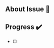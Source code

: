 <!--
- 리뷰어 추가했나요?
- 허가자 추가했나요?
- 라벨 추가했나요?


[FEAT] 새로운 기능을 개발하거나 추가, 변경할 경우(spring boot 내의 기능 코드) 
[FIX] 버그를 발견하여 코드를 수정한 경우(spring boot 내의 기능 코드)
[REFACTOR] 코드의 효율/가독성을 위해 수정한 경우
[CHORE] 업무적 기능과 무관한, 자잘한 정비 작업 ex) 패키지 구조 및 파일 이름 수정, 로그 레벨 조정 등 작은 설정**
[INFRA] docker, nginx와 관련되어 CD 로직을 수정하는 경우
[DOCS] README를 수정하는 경우
[SETTING] 프로젝트에 세팅을 하는 경우 (ex. 초기 세팅, 오픈소스 도입 등)

-->

## About Issue 🚀
<!-- 이슈 설명을 적어주세요 -->

## Progress ✔️
- [ ] 